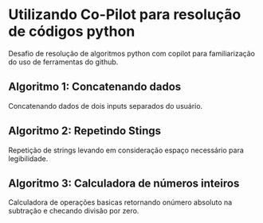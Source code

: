 # Utilizando Co-Pilot para resolução de códigos python
Desafio de resolução de algoritmos python com copilot para familiarização do uso de ferramentas do github.

## Algoritmo 1: Concatenando dados
Concatenando dados de dois inputs separados do usuário.

## Algoritmo 2: Repetindo Stings
Repetição de strings levando em consideração espaço necessário para legibilidade.

## Algoritmo 3: Calculadora de números inteiros
Calculadora de operações basicas retornando onúmero absoluto na subtração e checando divisão por zero.

